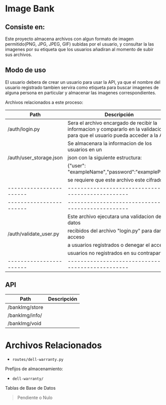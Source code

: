 # Image Bank
## Consiste en:

Este proyecto almacena archivos con algun formato de imagen permitido(PNG, JPG, JPEG, GIF) subidas por el usuario, y consultar la las imagenes por su etiqueta que los usuarios añadiran al momento de subir sus archivos.

## Modo de uso

El usuario debera de crear un usuario para usar la API, ya que el nombre del usuario registrado tambien servira como etiqueta para buscar imagenes de alguna persona en particular y almacenar las imagenes correspondientes.

Archivos relacionados a este proceso:

| Path                    | Descripción                                         |
| ----------------------- | --------------------------------------------------- |
| /auth/login.py          | Sera el archivo encargado de recibir la informacion y compararlo en la validacion para que el usuario pueda acceder a la API                           |
|                         | Se almacenara la informacion de los usuarios en un  |
| /auth/user_storage.json | json con la siguiente estructura:                   |
|                         | {"user": "exampleName","password":"examplePass"     |
|                         | se requiere que este archivo este cifrado.          |
| ----------------------- | --------------------------------------------------- |
| ----------------------- | --------------------------------------------------- |
|                         | Este archivo ejecutara una validacion de los datos  |
| /auth/validate_user.py  | recibidos del archivo "login.py" para dar el acceso |
|                         | a usuarios registrados o denegar el acceso          |
|                         | usuarios no registrados en su contraparte           |
| ----------------------- | --------------------------------------------------- |

## API

| Path                  | Descripción |
| --------------------- | ----------- |
| /bankImg/store           |             |
| /bankImg/info/<id>       |             |
| /bankImg/void            |             |


# Archivos Relacionados

 - `routes/dell-warranty.py`

Prefijos de almacenamiento:

 - `dell-warranty/`

Tablas de Base de Datos

> Pendiente o Nulo
